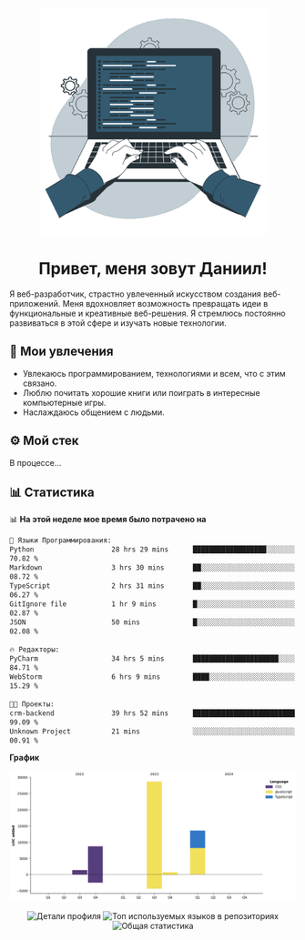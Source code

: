 <div align="center">
  <img width="400" src="assets/main_pic.webp" alt="">
  <h1>Привет, меня зовут Даниил!</h1>
</div>

Я веб-разработчик, страстно увлеченный искусством создания веб-приложений. Меня вдохновляет возможность превращать идеи в функциональные и креативные веб-решения. Я стремлюсь постоянно развиваться в этой сфере и изучать новые технологии.

## :game_die: Мои увлечения

* Увлекаюсь программированием, технологиями и всем, что с этим связано.
* Люблю почитать хорошие книги или поиграть в интересные компьютерные игры.
* Наслаждаюсь общением с людьми.

## :gear: Мой стек

В процессе...

## :bar_chart: Статистика

<!--START_SECTION:waka-->
📊 **На этой неделе мое время было потрачено на** 

```text
💬 Языки Программирования: 
Python                   28 hrs 29 mins      ██████████████████░░░░░░░   70.82 % 
Markdown                 3 hrs 30 mins       ██░░░░░░░░░░░░░░░░░░░░░░░   08.72 % 
TypeScript               2 hrs 31 mins       ██░░░░░░░░░░░░░░░░░░░░░░░   06.27 % 
GitIgnore file           1 hr 9 mins         █░░░░░░░░░░░░░░░░░░░░░░░░   02.87 % 
JSON                     50 mins             █░░░░░░░░░░░░░░░░░░░░░░░░   02.08 % 

🔥 Редакторы: 
PyCharm                  34 hrs 5 mins       █████████████████████░░░░   84.71 % 
WebStorm                 6 hrs 9 mins        ████░░░░░░░░░░░░░░░░░░░░░   15.29 % 

🐱‍💻 Проекты: 
crm-backend              39 hrs 52 mins      █████████████████████████   99.09 % 
Unknown Project          21 mins             ░░░░░░░░░░░░░░░░░░░░░░░░░   00.91 % 
```

**График**

![Lines of Code chart](https://raw.githubusercontent.com/daniilgrigorev01/daniilgrigorev01/main/assets/bar_graph.png)


<!--END_SECTION:waka-->

<div align="center">
  <img src="http://github-profile-summary-cards.vercel.app/api/cards/profile-details?username=daniilgrigorev01&theme=github" alt="Детали профиля">
  <img src="http://github-profile-summary-cards.vercel.app/api/cards/repos-per-language?username=daniilgrigorev01&theme=github" alt="Топ используемых языков в репозиториях">
  <img src="http://github-profile-summary-cards.vercel.app/api/cards/stats?username=daniilgrigorev01&theme=github" alt="Общая статистика">
</div>

